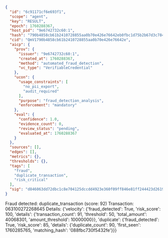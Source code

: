 ```json
{
  "id": "6c91171cf6e693f1",
  "scope": "agent",
  "key": "RESULT",
  "epoch": 1760288367,
  "host_pid": "9e6742732c60:1",
  "hash": "790b4858cb61b2410728855aa0b70e426e76642eb0fbc1d75b2b67d3c784b826",
  "cid": "QmV1790b4858cb61b2410728855aa0b70e426e76642e",
  "aicp": {
    "prov": {
      "issuer": "9e6742732c60:1",
      "created_at": 1760288367,
      "method": "automated_fraud_detection",
      "vc_type": "VerifiableCredential"
    },
    "ucon": {
      "usage_constraints": [
        "no_pii_export",
        "audit_required"
      ],
      "purpose": "fraud_detection_analysis",
      "enforcement": "mandatory"
    },
    "eval": {
      "confidence": 1.0,
      "evidence_count": 0,
      "review_status": "pending",
      "evaluated_at": 1760288367
    }
  },
  "sources": [],
  "edges": [],
  "metrics": {},
  "thresholds": {},
  "tags": [
    "fraud",
    "duplicate_transaction",
    "risk_critical"
  ],
  "sig": "d846063dd72dbc1c8e704125dccdd4923e360f09ff846e81ff244423d2619c76"
}
```

Fraud detected: duplicate_transaction (score: 92)
Transaction: 063100272268645
Details: {'velocity': {'fraud_detected': True, 'risk_score': 100, 'details': {'transaction_count': 91, 'threshold': 50, 'total_amount': 40068301, 'amount_threshold': 10000000}}, 'duplicate': {'fraud_detected': True, 'risk_score': 85, 'details': {'duplicate_count': 90, 'first_seen': 1760285765, 'matching_hash': '088fbc730f5432fe'}}}